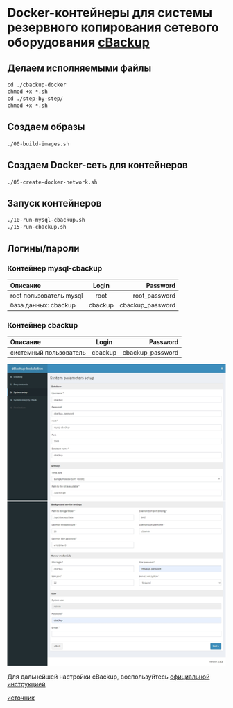 # Docker-контейнеры для системы резервного копирования сетевого оборудования [cBackup](https://cbackup.me/ru/)

## Делаем исполняемыми файлы

    cd ./cbackup-docker
    chmod +x *.sh
    cd ./step-by-step/
    chmod +x *.sh

## Создаем образы

    ./00-build-images.sh

## Создаем Docker-сеть для контейнеров

    ./05-create-docker-network.sh

## Запуск контейнеров

    ./10-run-mysql-cbackup.sh
    ./15-run-cbackup.sh

## Логины/пароли

### Контейнер mysql-cbackup

| Описание                  | Login   |         Password |
|:------------------------- |:-------:| ----------------:|
| root пользователь mysql   | root    |  root_password   |
| база данных: cbackup      | cbackup | cbackup_password |

### Контейнер cbackup

| Описание               | Login      | Password           |
|:---------------------- |:----------:| ------------------:|
| системный пользователь | cbackup    |  cbackup_password  |

<img src='./pictures/System-param-setup1.jpg' width='900'>
<img src='./pictures/System-param-setup2.jpg' width='900'>

Для дальнейшей настройки cBackup, воспользуйтесь [официальной инструкцией](https://cbackup.readthedocs.io/en/latest/getting-started/initial-setup/)

[источник](https://github.com/ErshovSergey/cbackup-docker-compose)
